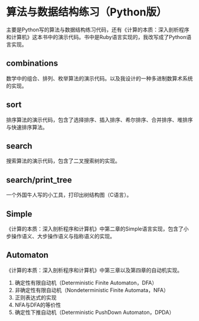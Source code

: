 算法与数据结构练习（Python版）
=====

主要是Python写的算法与数据结构练习代码，还有《计算的本质：深入剖析程序和计算机》这本书中的演示代码。书中是Ruby语言实现的，我改写成了Python语言实现。


combinations
------------
数学中的组合、排列、枚举算法的演示代码。以及我设计的一种多进制数算术系统的实现。


sort
------------
排序算法的演示代码，包含了选择排序、插入排序、希尔排序、合并排序、堆排序与快速排序算法。


search
-------------
搜索算法的演示代码，包含了二叉搜索树的实现。


search/print_tree
-------------
一个外国牛人写的小工具，打印出树结构图（C语言）。


Simple
-------------
《计算的本质：深入剖析程序和计算机》中第二章的Simple语言实现，包含了小步操作语义、大步操作语义与指称语义的实现。


Automaton
-------------
《计算的本质：深入剖析程序和计算机》中第三章以及第四章的自动机实现。  
1. 确定性有限自动机（Deterministic Finite Automaton，DFA）  
2. 非确定性有限自动机（Nondeterministic Finite Automata，NFA）  
3. 正则表达式的实现  
4. NFA与DFA的等价性  
5. 确定性下推自动机（Deterministic PushDown Automaton，DPDA）  

